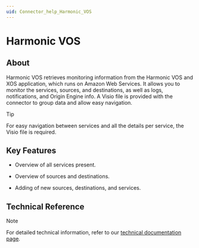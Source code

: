 ```yaml
---
uid: Connector_help_Harmonic_VOS
---
```


# Harmonic VOS

## About

Harmonic VOS retrieves monitoring information from the Harmonic VOS and XOS application, which runs on Amazon Web Services. It allows you to monitor the services, sources, and destinations, as well as logs, notifications, and Origin Engine info. A Visio file is provided with the connector to group data and allow easy navigation.

> [!TIP]
> For easy navigation between services and all the details per service, the Visio file is required.

## Key Features

- Overview of all services present.

- Overview of sources and destinations.

- Adding of new sources, destinations, and services.

## Technical Reference

> [!NOTE]
> For detailed technical information, refer to our [technical documentation page](xref:Connector_help_Harmonic_VOS_Technical).